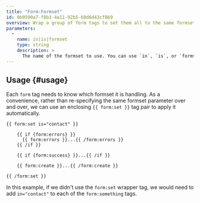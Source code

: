 ```yaml
---
title: "Form:Formset"
id: 0b9590a7-f8b3-4a11-92b5-60d6d43cf869
overview: Wrap a group of form tags to set them all to the same formset.
parameters:
  -
    name: in|is|formset
    type: string
    description: >
      The name of the formset to use. You can use `in`, `is`, or `formset`. Whichever feels more natural to you.
---
```

## Usage {#usage}

Each `form` tag needs to know which formset it is handling. As a convenience, rather than re-specifying the same formset parameter
over and over, we can use an enclosing `{{ form:set }}` tag pair to apply it automatically.

```
{{ form:set is="contact" }}

    {{ if {form:errors} }}
      {{ form:errors }}...{{ /form:errors }}
    {{ /if }}

    {{ if {form:success} }}...{{ /if }}

    {{ form:create }}...{{ /form:create }}

{{ /form:set }}
```

In this example, if we didn't use the `form:set` wrapper tag, we would need to add `in="contact"` to each of the
`form:something` tags.
